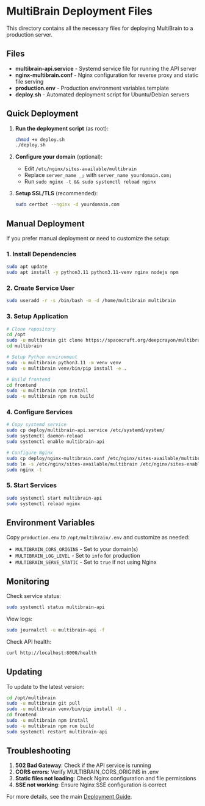 # MultiBrain Deployment Files

This directory contains all the necessary files for deploying MultiBrain to a production server.

## Files

- **multibrain-api.service** - Systemd service file for running the API server
- **nginx-multibrain.conf** - Nginx configuration for reverse proxy and static file serving
- **production.env** - Production environment variables template
- **deploy.sh** - Automated deployment script for Ubuntu/Debian servers

## Quick Deployment

1. **Run the deployment script** (as root):
   ```bash
   chmod +x deploy.sh
   ./deploy.sh
   ```

2. **Configure your domain** (optional):
   - Edit `/etc/nginx/sites-available/multibrain`
   - Replace `server_name _;` with `server_name yourdomain.com;`
   - Run `sudo nginx -t && sudo systemctl reload nginx`

3. **Setup SSL/TLS** (recommended):
   ```bash
   sudo certbot --nginx -d yourdomain.com
   ```

## Manual Deployment

If you prefer manual deployment or need to customize the setup:

### 1. Install Dependencies

```bash
sudo apt update
sudo apt install -y python3.11 python3.11-venv nginx nodejs npm
```

### 2. Create Service User

```bash
sudo useradd -r -s /bin/bash -m -d /home/multibrain multibrain
```

### 3. Setup Application

```bash
# Clone repository
cd /opt
sudo -u multibrain git clone https://spacecruft.org/deepcrayon/multibrain
cd multibrain

# Setup Python environment
sudo -u multibrain python3.11 -m venv venv
sudo -u multibrain venv/bin/pip install -e .

# Build frontend
cd frontend
sudo -u multibrain npm install
sudo -u multibrain npm run build
```

### 4. Configure Services

```bash
# Copy systemd service
sudo cp deploy/multibrain-api.service /etc/systemd/system/
sudo systemctl daemon-reload
sudo systemctl enable multibrain-api

# Configure Nginx
sudo cp deploy/nginx-multibrain.conf /etc/nginx/sites-available/multibrain
sudo ln -s /etc/nginx/sites-available/multibrain /etc/nginx/sites-enabled/
sudo nginx -t
```

### 5. Start Services

```bash
sudo systemctl start multibrain-api
sudo systemctl reload nginx
```

## Environment Variables

Copy `production.env` to `/opt/multibrain/.env` and customize as needed:

- `MULTIBRAIN_CORS_ORIGINS` - Set to your domain(s)
- `MULTIBRAIN_LOG_LEVEL` - Set to `info` for production
- `MULTIBRAIN_SERVE_STATIC` - Set to `true` if not using Nginx

## Monitoring

Check service status:
```bash
sudo systemctl status multibrain-api
```

View logs:
```bash
sudo journalctl -u multibrain-api -f
```

Check API health:
```bash
curl http://localhost:8000/health
```

## Updating

To update to the latest version:

```bash
cd /opt/multibrain
sudo -u multibrain git pull
sudo -u multibrain venv/bin/pip install -U .
cd frontend
sudo -u multibrain npm install
sudo -u multibrain npm run build
sudo systemctl restart multibrain-api
```

## Troubleshooting

1. **502 Bad Gateway**: Check if the API service is running
2. **CORS errors**: Verify MULTIBRAIN_CORS_ORIGINS in .env
3. **Static files not loading**: Check Nginx configuration and file permissions
4. **SSE not working**: Ensure Nginx SSE configuration is correct

For more details, see the main [Deployment Guide](../docs/DEPLOYMENT.md).